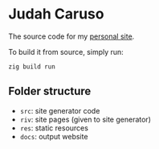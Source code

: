 # Judah Caruso

The source code for my [personal site](http://judahcaruso.com).

To build it from source, simply run:

```
zig build run
```

## Folder structure

- `src`: site generator code
- `riv`: site pages (given to site generator)
- `res`: static resources
- `docs`: output website


